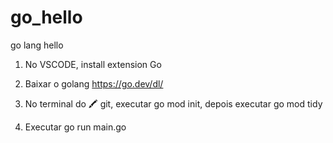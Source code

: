 # go_hello
go lang hello


1. No VSCODE, install extension Go

2. Baixar o golang https://go.dev/dl/

3. No terminal do 🖍 git, executar go mod init, depois executar go mod tidy

4. Executar go run main.go
